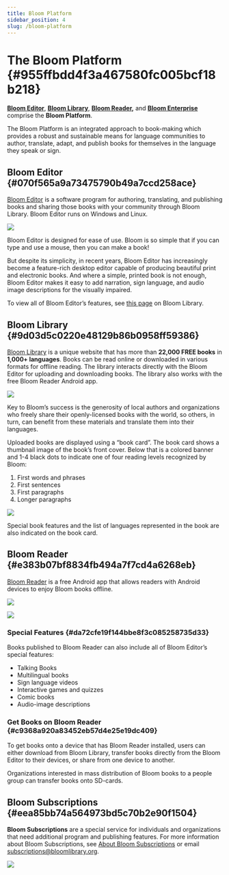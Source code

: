 ```yaml
---
title: Bloom Platform
sidebar_position: 4
slug: /bloom-platform
---
```




# The Bloom Platform {#955ffbdd4f3a467580fc005bcf18b218}


[**Bloom Editor**](/bloom-platform#070f565a9a73475790b49a7ccd258ace), [**Bloom Library**](/bloom-platform#9d03d5c0220e48129b86b0958ff59386), [**Bloom Reader**](/bloom-platform#e383b07bf8834fb494a7f7cd4a6268eb)**,** and [**Bloom Enterprise**](/bloom-platform#eea85bb74a564973bd5c70b2e90f1504) comprise the **Bloom Platform**. 


The Bloom Platform is an integrated approach to book-making which provides a robust and sustainable means for language communities to author, translate, adapt, and publish books for themselves in the language they speak or sign.


## Bloom Editor {#070f565a9a73475790b49a7ccd258ace}


[Bloom Editor](https://bloomlibrary.org/page/create/downloads) is a software program for authoring, translating, and publishing books and sharing those books with your community through Bloom Library. Bloom Editor runs on Windows and Linux.


![](./bloom-platform.690583ea-a11a-479a-b66d-b566eb1a52aa.png)


Bloom Editor is designed for ease of use. Bloom is so simple that if you can type and use a mouse, then you can make a book!


But despite its simplicity, in recent years, Bloom Editor has increasingly become a feature-rich desktop editor capable of producing beautiful print and electronic books. And where a simple, printed book is not enough, Bloom Editor makes it easy to add narration, sign language, and audio image descriptions for the visually impaired.


To view all of Bloom Editor’s features, see [this page](https://bloomlibrary.org/page/create/page/feature-matrix) on Bloom Library.


## Bloom Library {#9d03d5c0220e48129b86b0958ff59386}


[Bloom Library](https://bloomlibrary.org/read) is a unique website that has more than **22,000 FREE books** in **1,000+ languages**. Books can be read online or downloaded in various formats for offline reading. The library interacts directly with the Bloom Editor for uploading and downloading books. The library also works with the free Bloom Reader Android app.


![](./bloom-platform.abec701d-3e70-456b-b192-df5f9818b2c7.png)


Key to Bloom’s success is the generosity of local authors and organizations who freely share their openly-licensed books with the world, so others, in turn, can benefit from these materials and translate them into their languages.


Uploaded books are displayed using a “book card”. The book card shows a thumbnail image of the book’s front cover. Below that is a colored banner and 1-4 black dots to indicate one of four reading levels recognized by Bloom: 

1. First words and phrases
2. First sentences
3. First paragraphs
4. Longer paragraphs

![](./bloom-platform.205c671f-030c-49c7-8331-56c7a8366abf.png)


Special book features and the list of languages represented in the book are also indicated on the book card.


## Bloom Reader {#e383b07bf8834fb494a7f7cd4a6268eb}


[Bloom Reader](/about-bloom-reader) is a free Android app that allows readers with Android devices to enjoy Bloom books offline.


<div class='notion-row'>
<div class='notion-column' style={{width: 'calc((100% - (min(32px, 4vw) * 1)) * 0.5)'}}>


![](./bloom-platform.fe0f54bc-b30d-4ad5-8dd1-b6697db31876.png)


</div><div className='notion-spacer'></div>

<div class='notion-column' style={{width: 'calc((100% - (min(32px, 4vw) * 1)) * 0.5)'}}>


![](./bloom-platform.127137a6-c3cd-491d-af33-5bda23e85791.png)


</div><div className='notion-spacer'></div>
</div>


### Special Features {#da72cfe19f144bbe8f3c085258735d33}


Books published to Bloom Reader can also include all of Bloom Editor’s special features:

- Talking Books
- Multilingual books
- Sign language videos
- Interactive games and quizzes
- Comic books
- Audio-image descriptions

### Get Books on Bloom Reader {#c9368a920a83452eb57d4e25e19dc409}


To get books onto a device that has Bloom Reader installed, users can either download from Bloom Library, transfer books directly from the Bloom Editor to their devices, or share from one device to another.


Organizations interested in mass distribution of Bloom books to a people group can transfer books onto SD-cards.


## Bloom Subscriptions {#eea85bb74a564973bd5c70b2e90f1504}


<div class='notion-row'>
<div class='notion-column' style={{width: 'calc((100% - (min(32px, 4vw) * 1)) * 0.8125)'}}>


**Bloom Subscriptions** are a special service for individuals and organizations that need additional program and publishing features. For more information about Bloom Subscriptions, see [About Bloom Subscriptions](/about-bloom-subscriptions) or email subscriptions@bloomlibrary.org.


</div><div className='notion-spacer'></div>

<div class='notion-column' style={{width: 'calc((100% - (min(32px, 4vw) * 1)) * 0.1875)'}}>


![](./bloom-platform.bfb1cdd5-b3e4-458a-a56c-bdbe8da519ec.png)


</div><div className='notion-spacer'></div>
</div>

